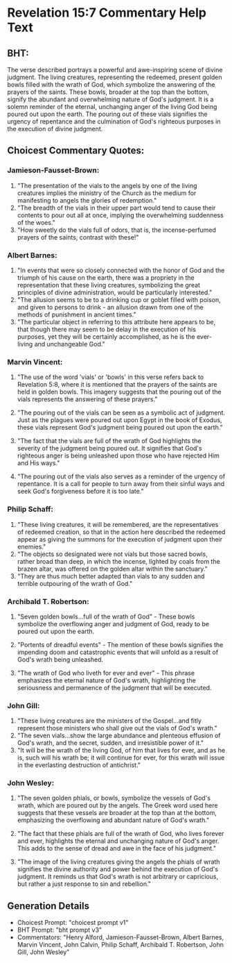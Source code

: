# Revelation 15:7 Commentary Help Text

## BHT:
The verse described portrays a powerful and awe-inspiring scene of divine judgment. The living creatures, representing the redeemed, present golden bowls filled with the wrath of God, which symbolize the answering of the prayers of the saints. These bowls, broader at the top than the bottom, signify the abundant and overwhelming nature of God's judgment. It is a solemn reminder of the eternal, unchanging anger of the living God being poured out upon the earth. The pouring out of these vials signifies the urgency of repentance and the culmination of God's righteous purposes in the execution of divine judgment.

## Choicest Commentary Quotes:
### Jamieson-Fausset-Brown:
1. "The presentation of the vials to the angels by one of the living creatures implies the ministry of the Church as the medium for manifesting to angels the glories of redemption."
2. "The breadth of the vials in their upper part would tend to cause their contents to pour out all at once, implying the overwhelming suddenness of the woes."
3. "How sweetly do the vials full of odors, that is, the incense-perfumed prayers of the saints, contrast with these!"

### Albert Barnes:
1. "In events that were so closely connected with the honor of God and the triumph of his cause on the earth, there was a propriety in the representation that these living creatures, symbolizing the great principles of divine administration, would be particularly interested."
2. "The allusion seems to be to a drinking cup or goblet filled with poison, and given to persons to drink - an allusion drawn from one of the methods of punishment in ancient times."
3. "The particular object in referring to this attribute here appears to be, that though there may seem to be delay in the execution of his purposes, yet they will be certainly accomplished, as he is the ever-living and unchangeable God."

### Marvin Vincent:
1. "The use of the word 'vials' or 'bowls' in this verse refers back to Revelation 5:8, where it is mentioned that the prayers of the saints are held in golden bowls. This imagery suggests that the pouring out of the vials represents the answering of these prayers."

2. "The pouring out of the vials can be seen as a symbolic act of judgment. Just as the plagues were poured out upon Egypt in the book of Exodus, these vials represent God's judgment being poured out upon the earth."

3. "The fact that the vials are full of the wrath of God highlights the severity of the judgment being poured out. It signifies that God's righteous anger is being unleashed upon those who have rejected Him and His ways."

4. "The pouring out of the vials also serves as a reminder of the urgency of repentance. It is a call for people to turn away from their sinful ways and seek God's forgiveness before it is too late."

### Philip Schaff:
1. "These living creatures, it will be remembered, are the representatives of redeemed creation, so that in the action here described the redeemed appear as giving the summons for the execution of judgment upon their enemies."
2. "The objects so designated were not vials but those sacred bowls, rather broad than deep, in which the incense, lighted by coals from the brazen altar, was offered on the golden altar within the sanctuary."
3. "They are thus much better adapted than vials to any sudden and terrible outpouring of the wrath of God."

### Archibald T. Robertson:
1. "Seven golden bowls...full of the wrath of God" - These bowls symbolize the overflowing anger and judgment of God, ready to be poured out upon the earth. 

2. "Portents of dreadful events" - The mention of these bowls signifies the impending doom and catastrophic events that will unfold as a result of God's wrath being unleashed. 

3. "The wrath of God who liveth for ever and ever" - This phrase emphasizes the eternal nature of God's wrath, highlighting the seriousness and permanence of the judgment that will be executed.

### John Gill:
1. "These living creatures are the ministers of the Gospel...and fitly represent those ministers who shall give out the vials of God's wrath." 
2. "The seven vials...show the large abundance and plenteous effusion of God's wrath, and the secret, sudden, and irresistible power of it." 
3. "It will be the wrath of the living God, of him that lives for ever, and as he is, such will his wrath be; it will continue for ever, for this wrath will issue in the everlasting destruction of antichrist."

### John Wesley:
1. "The seven golden phials, or bowls, symbolize the vessels of God's wrath, which are poured out by the angels. The Greek word used here suggests that these vessels are broader at the top than at the bottom, emphasizing the overflowing and abundant nature of God's wrath." 

2. "The fact that these phials are full of the wrath of God, who lives forever and ever, highlights the eternal and unchanging nature of God's anger. This adds to the sense of dread and awe in the face of his judgment." 

3. "The image of the living creatures giving the angels the phials of wrath signifies the divine authority and power behind the execution of God's judgment. It reminds us that God's wrath is not arbitrary or capricious, but rather a just response to sin and rebellion."


## Generation Details
- Choicest Prompt: "choicest prompt v1"
- BHT Prompt: "bht prompt v3"
- Commentators: "Henry Alford, Jamieson-Fausset-Brown, Albert Barnes, Marvin Vincent, John Calvin, Philip Schaff, Archibald T. Robertson, John Gill, John Wesley"
